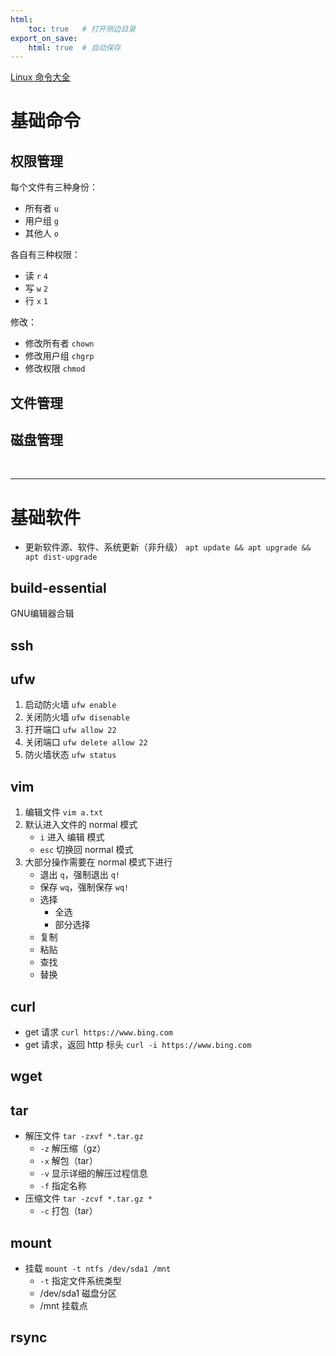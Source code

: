 ```yaml
---
html:
    toc: true   # 打开侧边目录
export_on_save:
    html: true  # 自动保存
---
```


[Linux 命令大全](https://www.linuxcool.com/)

# 基础命令

## 权限管理

每个文件有三种身份：

* 所有者 `u`
* 用户组 `g`
* 其他人 `o`

各自有三种权限：

* 读 `r` `4`
* 写 `w` `2`
* 行 `x` `1`

修改：

* 修改所有者 `chown`
* 修改用户组 `chgrp`
* 修改权限 `chmod`

## 文件管理

## 磁盘管理


<br>

---

# 基础软件

* 更新软件源、软件、系统更新（非升级）
    `apt update && apt upgrade && apt dist-upgrade`

## build-essential

GNU编辑器合辑


## ssh

## ufw

1. 启动防火墙 `ufw enable`
2. 关闭防火墙 `ufw disenable`
3. 打开端口 `ufw allow 22`
4. 关闭端口 `ufw delete allow 22`
5. 防火墙状态 `ufw status`

## vim

1. 编辑文件 `vim a.txt`
2. 默认进入文件的 normal 模式
    * `i` 进入 编辑 模式  
    * `esc` 切换回 normal 模式
3. 大部分操作需要在 normal 模式下进行
    * 退出 `q`，强制退出 `q!`
    * 保存 `wq`，强制保存 `wq!`
    * 选择
        * 全选
        * 部分选择
    * 复制
    * 粘贴
    * 查找
    * 替换

## curl

* get 请求
    `curl https://www.bing.com` 
* get 请求，返回 http 标头
    `curl -i https://www.bing.com`

## wget


## tar
* 解压文件
    `tar -zxvf *.tar.gz`
    * `-z` 解压缩（gz）
    * `-x` 解包（tar）
    * `-v` 显示详细的解压过程信息
    * `-f` 指定名称
* 压缩文件
    `tar -zcvf *.tar.gz *` 
    * `-c` 打包（tar）


## mount

* 挂载
    `mount -t ntfs /dev/sda1 /mnt`
    * `-t` 指定文件系统类型
    * /dev/sda1 磁盘分区
    * /mnt 挂载点



## rsync





